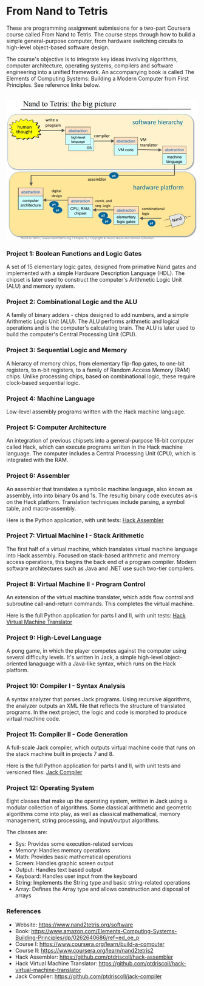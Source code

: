 # From Nand to Tetris  

These are programming assignment submissions for a two-part Coursera course called From Nand to Tetris. The course steps through how to build a simple general-purpose computer, from hardware switching circuits to high-level object-based software design.

The course's objective is to integrate key ideas involving algorithms, computer architecture, operating systems, compilers and software engineering into a unified framework. An accompanying book is called The Elements of Computing Systems: Building a Modern Computer from First Principles. See reference links below. 

<br>

<img src="img/nand2tetris.png" width="675">

### Project 1: Boolean Functions and Logic Gates

A set of 15 elementary logic gates, designed from primative Nand gates and implemented with a simple Hardware Description Language (HDL). The chipset is later used to construct the computer's Arithmetic Logic Unit (ALU) and memory system.

### Project 2: Combinational Logic and the ALU

A family of binary adders - chips designed to add numbers, and a simple Arithmetic Logic Unit (ALU). The ALU performs arithmetic and logical operations and is the computer's calculating brain. The ALU is later used to build the computer's Central Processing Unit (CPU).

### Project 3: Sequential Logic and Memory

A hierarcy of memory chips, from elementary flip-flop gates, to one-bit registers, to n-bit registers, to a family of Random Access Memory (RAM) chips. Unlike processing chips, based on combinational logic, these require clock-based sequential logic.

### Project 4: Machine Language

Low-level assembly programs written with the Hack machine language.

### Project 5: Computer Architecture

An integration of previous chipsets into a general-purpose 16-bit computer called Hack, which can execute programs written in the Hack machine language. The computer includes a Central Processing Unit (CPU), which is integrated with the RAM.

### Project 6: Assembler

An assembler that translates a symbolic machine language, also known as assembly, into into binary 0s and 1s. The resultig binary code executes as-is on the Hack platform. Translation techniques include parsing, a symbol table, and macro-assembly. 

Here is the Python application, with unit tests: [Hack Assembler](https://github.com/ptdriscoll/hack-assembler)

### Project 7: Virtual Machine I - Stack Arithmetic

The first half of a virtual machine, which translates virtual machine language into Hack assembly. Focused on stack-based arithmetic and memory access operations, this begins the back end of a program compiler. Modern software architectures such as Java and .NET use such two-tier compilers.

### Project 8: Virtual Machine II - Program Control

An extension of the virtual machine translater, which adds flow control and subroutine call-and-return commands. This completes the virtual machine. 

Here is the full Python application for parts I and II, with unit tests: [Hack Virtual Machine Translator](https://github.com/ptdriscoll/hack-virtual-machine-translator)

### Project 9: High-Level Language

A pong game, in which the player competes against the computer using several difficulty levels. It's written in Jack, a simple high-level object-oriented lanaguage with a Java-like syntax, which runs on the Hack platform.  

### Project 10: Compiler I - Syntax Analysis

A syntax analyzer that parses Jack programs. Using recursive algorithms, the analyzer outputs an XML file that reflects the structure of translated programs. In the next project, the logic and code is morphed to produce virtual machine code.  

### Project 11: Compiler II - Code Generation

A full-scale Jack compiler, which outputs virtual machine code that runs on the stack machine built in projects 7 and 8.  

Here is the full Python application for parts I and II, with unit tests and versioned files: [Jack Compiler](https://github.com/ptdriscoll/jack-compiler)

### Project 12: Operating System

Eight classes that make up the operating system, written in Jack using a modular collection of algorithms. Some classical arithmetic and geometric algorithms come into play, as well as classical mathematical, memory management, string processing, and input/output algorithms. 

The classes are: 
   
- Sys: Provides some execution-related services
- Memory: Handles memory operations
- Math: Provides basic mathematical operations
- Screen: Handles graphic screen output
- Output: Handles text based output
- Keyboard: Handles user input from the keyboard
- String: Implements the String type and basic string-related operations
- Array: Defines the Array type and allows construction and disposal of arrays

### References

- Website: https://www.nand2tetris.org/software
- Book: https://www.amazon.com/Elements-Computing-Systems-Building-Principles/dp/0262640686/ref=ed_oe_p
- Course I: https://www.coursera.org/learn/build-a-computer
- Course II: https://www.coursera.org/learn/nand2tetris2
- Hack Assembler: https://github.com/ptdriscoll/hack-assembler
- Hack Virtual Machine Translator: https://github.com/ptdriscoll/hack-virtual-machine-translator
- Jack Compiler: https://github.com/ptdriscoll/jack-compiler